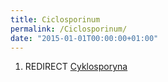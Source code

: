 ```yaml
---
title: Ciclosporinum
permalink: /Ciclosporinum/
date: "2015-01-01T00:00:00+01:00"
---
```


1.  REDIRECT [Cyklosporyna](/atopedia/Cyklosporyna "wikilink")
